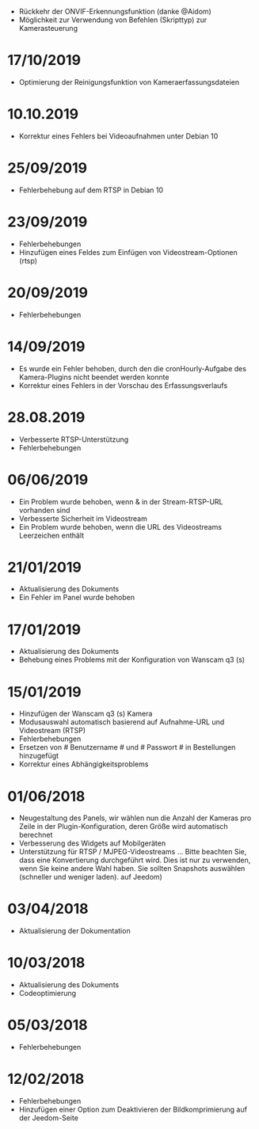 - Rückkehr der ONVIF-Erkennungsfunktion (danke @Aidom)
- Möglichkeit zur Verwendung von Befehlen (Skripttyp) zur Kamerasteuerung

# 17/10/2019

- Optimierung der Reinigungsfunktion von Kameraerfassungsdateien

# 10.10.2019

- Korrektur eines Fehlers bei Videoaufnahmen unter Debian 10

# 25/09/2019

- Fehlerbehebung auf dem RTSP in Debian 10

# 23/09/2019

- Fehlerbehebungen
- Hinzufügen eines Feldes zum Einfügen von Videostream-Optionen (rtsp)

# 20/09/2019

- Fehlerbehebungen

# 14/09/2019

 - Es wurde ein Fehler behoben, durch den die cronHourly-Aufgabe des Kamera-Plugins nicht beendet werden konnte
 - Korrektur eines Fehlers in der Vorschau des Erfassungsverlaufs

# 28.08.2019

- Verbesserte RTSP-Unterstützung
- Fehlerbehebungen

# 06/06/2019

- Ein Problem wurde behoben, wenn &amp; in der Stream-RTSP-URL vorhanden sind
- Verbesserte Sicherheit im Videostream
- Ein Problem wurde behoben, wenn die URL des Videostreams Leerzeichen enthält

# 21/01/2019

- Aktualisierung des Dokuments
- Ein Fehler im Panel wurde behoben

# 17/01/2019

- Aktualisierung des Dokuments
- Behebung eines Problems mit der Konfiguration von Wanscam q3 (s)

# 15/01/2019

- Hinzufügen der Wanscam q3 (s) Kamera
- Modusauswahl automatisch basierend auf Aufnahme-URL und Videostream (RTSP)
- Fehlerbehebungen
- Ersetzen von # Benutzername # und # Passwort # in Bestellungen hinzugefügt
- Korrektur eines Abhängigkeitsproblems

# 01/06/2018

- Neugestaltung des Panels, wir wählen nun die Anzahl der Kameras pro Zeile in der Plugin-Konfiguration, deren Größe wird automatisch berechnet
- Verbesserung des Widgets auf Mobilgeräten
- Unterstützung für RTSP / MJPEG-Videostreams ... Bitte beachten Sie, dass eine Konvertierung durchgeführt wird. Dies ist nur zu verwenden, wenn Sie keine andere Wahl haben. Sie sollten Snapshots auswählen (schneller und weniger laden). auf Jeedom)

# 03/04/2018

- Aktualisierung der Dokumentation

# 10/03/2018

- Aktualisierung des Dokuments
- Codeoptimierung

# 05/03/2018

- Fehlerbehebungen

# 12/02/2018

- Fehlerbehebungen
- Hinzufügen einer Option zum Deaktivieren der Bildkomprimierung auf der Jeedom-Seite
